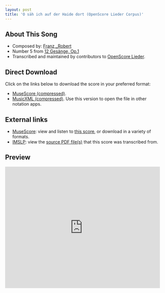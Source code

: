 ```yaml
---
layout: post
title: 'O säh ich auf der Haide dort (OpenScore Lieder Corpus)'
---
```


## About This Song

- Composed by: [Franz,_Robert](https://fourscoreandmore.org/openscore/lieder/Franz,_Robert)
- Number 5 from [12 Gesänge, Op.1](https://fourscoreandmore.org/openscore/lieder/Franz,_Robert/12_Gesänge,_Op.1)
- Transcribed and maintained by contributors to [OpenScore Lieder].

[OpenScore Lieder]: https://musescore.com/openscore-lieder-corpus

## Direct Download

Click on the links below to download the score in your preferred format:
- [MuseScore (compressed)](https://github.com/openscore/lieder/blob/main/scores/Franz,_Robert/12_Gesänge,_Op.1/05_O_säh_ich_auf_der_Haide_dort/lc5660558.mscz?raw=true).
- [MusicXML (compressed)](https://github.com/openscore/lieder/blob/main/scores/Franz,_Robert/12_Gesänge,_Op.1/05_O_säh_ich_auf_der_Haide_dort/lc5660558.mxl?raw=true). Use this version to open the file in other notation apps.

## External links

- [MuseScore]: view and listen to [this score][MuseScore], or download in a variety of formats.
- [IMSLP]: view the [source PDF file(s)][IMSLP] that this score was transcribed from.

[MuseScore]: https://musescore.com/score/5660558
[IMSLP]: https://imslp.org/wiki/Special:ReverseLookup/89795

## Preview

<iframe width="100%" height="394" src="https://musescore.com/openscore-lieder-corpus/scores/5660558/embed" frameborder="0" allowfullscreen allow="autoplay; fullscreen"></iframe>
